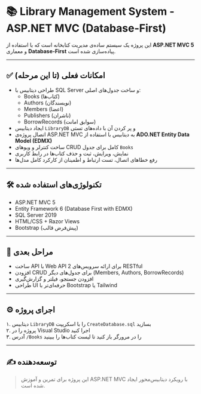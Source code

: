 # 📚 Library Management System - ASP.NET MVC (Database-First)

این پروژه یک سیستم ساده‌ی مدیریت کتابخانه است که با استفاده از **ASP.NET MVC 5** و معماری **Database-First** پیاده‌سازی شده است.

---

## ✅ امکانات فعلی (تا این مرحله)

- طراحی دیتابیس با SQL Server و ساخت جدول‌های اصلی:
  - Books (کتاب‌ها)
  - Authors (نویسندگان)
  - Members (اعضا)
  - Publishers (ناشران)
  - BorrowRecords (سوابق امانت)
- ایجاد دیتابیس `LibraryDB` و پر کردن آن با داده‌های تستی
- اتصال پروژه‌ی ASP.NET MVC به دیتابیس با استفاده از **ADO.NET Entity Data Model (EDMX)**
- ساخت کنترلر و ویوهای CRUD کامل برای جدول `Books`
- نمایش، ویرایش، ثبت و حذف کتاب‌ها در رابط کاربری
- رفع خطاهای اتصال، تست ارتباط و اطمینان از کارکرد کامل مدل‌ها

---

## 🛠 تکنولوژی‌های استفاده شده

- ASP.NET MVC 5  
- Entity Framework 6 (Database First with EDMX)  
- SQL Server 2019  
- HTML/CSS + Razor Views  
- Bootstrap (پیش‌فرض قالب)

---

## 🚀 مراحل بعدی

- ساخت API با Web API 2 برای ارائه سرویس‌های RESTful
- افزودن CRUD برای جدول‌های دیگر (Members, Authors, BorrowRecords)
- افزودن جستجو، فیلتر و گزارش‌گیری
- طراحی UI حرفه‌ای‌تر با Bootstrap یا Tailwind

---

## ⚙️ اجرای پروژه

۱. دیتابیس `LibraryDB` را با اسکریپت `CreateDatabase.sql` بسازید  
۲. پروژه را در Visual Studio اجرا کنید  
۳. آدرس `/Books` را در مرورگر باز کنید تا لیست کتاب‌ها را ببینید

---

## ✍️ توسعه‌دهنده

> این پروژه برای تمرین و آموزش ASP.NET MVC با رویکرد دیتابیس‌محور ایجاد شده است.
